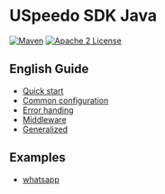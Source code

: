# USpeedo SDK Java

[![Maven](https://img.shields.io/maven-central/v/com.uspeedo/uspeedo-sdk-java.svg?label=Maven)](https://central.sonatype.com/search?q=com.uspeedo&smo=true)
[![Apache 2 License](https://img.shields.io/packagist/l/aws/aws-sdk-php.svg?style=flat)](http://aws.amazon.com/apache-2-0/)

## English Guide

* [Quick start](docs/quickstart.md)
* [Common configuration](docs/configure.md)
* [Error handing](docs/error.md)
* [Middleware](docs/middleware.md)
* [Generalized](docs/generic.md)

## Examples

- [whatsapp](examples/whatsapp)
